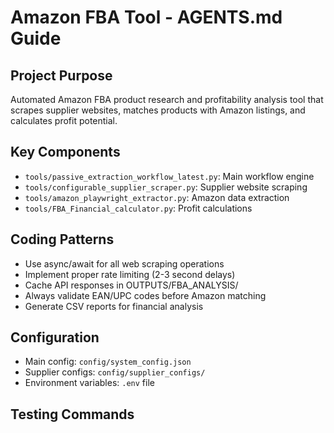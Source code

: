 # Amazon FBA Tool - AGENTS.md Guide

## Project Purpose
Automated Amazon FBA product research and profitability analysis tool that scrapes supplier websites, matches products with Amazon listings, and calculates profit potential.

## Key Components
- `tools/passive_extraction_workflow_latest.py`: Main workflow engine
- `tools/configurable_supplier_scraper.py`: Supplier website scraping
- `tools/amazon_playwright_extractor.py`: Amazon data extraction
- `tools/FBA_Financial_calculator.py`: Profit calculations

## Coding Patterns
- Use async/await for all web scraping operations
- Implement proper rate limiting (2-3 second delays)
- Cache API responses in OUTPUTS/FBA_ANALYSIS/
- Always validate EAN/UPC codes before Amazon matching
- Generate CSV reports for financial analysis

## Configuration
- Main config: `config/system_config.json`
- Supplier configs: `config/supplier_configs/`
- Environment variables: `.env` file

## Testing Commands

